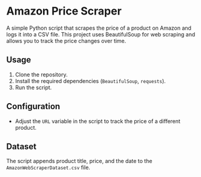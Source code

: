 # Amazon Price Scraper

A simple Python script that scrapes the price of a product on Amazon and logs it into a CSV file. This project uses BeautifulSoup for web scraping and allows you to track the price changes over time.

## Usage
1. Clone the repository.
2. Install the required dependencies (`BeautifulSoup`, `requests`).
3. Run the script.

## Configuration
- Adjust the `URL` variable in the script to track the price of a different product.

## Dataset
The script appends product title, price, and the date to the `AmazonWebScraperDataset.csv` file.
